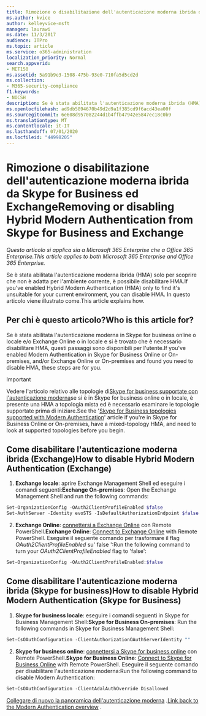 ```yaml
---
title: Rimozione o disabilitazione dell'autenticazione moderna ibrida da Skype for Business ed Exchange
ms.author: kvice
author: kelleyvice-msft
manager: laurawi
ms.date: 11/3/2017
audience: ITPro
ms.topic: article
ms.service: o365-administration
localization_priority: Normal
search.appverid:
- MET150
ms.assetid: 5a91b9e3-1508-475b-93e0-710fa5d5cd2d
ms.collection:
- M365-security-compliance
f1.keywords:
- NOCSH
description: Se è stata abilitata l'autenticazione moderna ibrida (HMA) solo per scoprire che non è adatta per l'ambiente corrente, è possibile disabilitare HMA. In questo articolo viene illustrato come.
ms.openlocfilehash: ad9db5894670b49d2d9a1f385cd9f6acd43ea00f
ms.sourcegitcommit: 6e608d957082244d1b4ffb47942e5847ec18c0b9
ms.translationtype: MT
ms.contentlocale: it-IT
ms.lasthandoff: 07/01/2020
ms.locfileid: "44998205"
---
```

# <a name="removing-or-disabling-hybrid-modern-authentication-from-skype-for-business-and-exchange"></a><span data-ttu-id="0d7c4-104">Rimozione o disabilitazione dell'autenticazione moderna ibrida da Skype for Business ed Exchange</span><span class="sxs-lookup"><span data-stu-id="0d7c4-104">Removing or disabling Hybrid Modern Authentication from Skype for Business and Exchange</span></span>

<span data-ttu-id="0d7c4-105">*Questo articolo si applica sia a Microsoft 365 Enterprise che a Office 365 Enterprise.*</span><span class="sxs-lookup"><span data-stu-id="0d7c4-105">*This article applies to both Microsoft 365 Enterprise and Office 365 Enterprise.*</span></span>

<span data-ttu-id="0d7c4-106">Se è stata abilitata l'autenticazione moderna ibrida (HMA) solo per scoprire che non è adatta per l'ambiente corrente, è possibile disabilitare HMA.</span><span class="sxs-lookup"><span data-stu-id="0d7c4-106">If you've enabled Hybrid Modern Authentication (HMA) only to find it's unsuitable for your current environment, you can disable HMA.</span></span> <span data-ttu-id="0d7c4-107">In questo articolo viene illustrato come.</span><span class="sxs-lookup"><span data-stu-id="0d7c4-107">This article explains how.</span></span>
  
## <a name="who-is-this-article-for"></a><span data-ttu-id="0d7c4-108">Per chi è questo articolo?</span><span class="sxs-lookup"><span data-stu-id="0d7c4-108">Who is this article for?</span></span>

<span data-ttu-id="0d7c4-109">Se è stata abilitata l'autenticazione moderna in Skype for business online o locale e/o Exchange Online o in locale e si è trovato che è necessario disabilitare HMA, questi passaggi sono disponibili per l'utente.</span><span class="sxs-lookup"><span data-stu-id="0d7c4-109">If you've enabled Modern Authentication in Skype for Business Online or On-premises, and/or Exchange Online or On-premises and found you need to disable HMA, these steps are for you.</span></span>

> [!IMPORTANT]
> <span data-ttu-id="0d7c4-110">Vedere l'articolo relativo alle topologie di[Skype for business supportate con l'autenticazione moderna](https://technet.microsoft.com/library/mt803262.aspx)se si è in Skype for business online o in locale, è presente una HMA a topologia mista ed è necessario esaminare le topologie supportate prima di iniziare.</span><span class="sxs-lookup"><span data-stu-id="0d7c4-110">See the '[Skype for Business topologies supported with Modern Authentication](https://technet.microsoft.com/library/mt803262.aspx)' article if you're in Skype for Business Online or On-premises, have a mixed-topology HMA, and need to look at supported topologies before you begin.</span></span>
  
## <a name="how-to-disable-hybrid-modern-authentication-exchange"></a><span data-ttu-id="0d7c4-111">Come disabilitare l'autenticazione moderna ibrida (Exchange)</span><span class="sxs-lookup"><span data-stu-id="0d7c4-111">How to disable Hybrid Modern Authentication (Exchange)</span></span>

1. <span data-ttu-id="0d7c4-112">**Exchange locale**: aprire Exchange Management Shell ed eseguire i comandi seguenti:</span><span class="sxs-lookup"><span data-stu-id="0d7c4-112">**Exchange On-premises**: Open the Exchange Management Shell and run the following commands:</span></span> 

```powershell
Set-OrganizationConfig -OAuth2ClientProfileEnabled $false
Set-AuthServer -Identity evoSTS -IsDefaultAuthorizationEndpoint $false
```

2. <span data-ttu-id="0d7c4-113">**Exchange Online**: [connettersi a Exchange Online](https://docs.microsoft.com/powershell/exchange/exchange-online/connect-to-exchange-online-powershell/connect-to-exchange-online-powershell) con Remote PowerShell.</span><span class="sxs-lookup"><span data-stu-id="0d7c4-113">**Exchange Online**: [Connect to Exchange Online](https://docs.microsoft.com/powershell/exchange/exchange-online/connect-to-exchange-online-powershell/connect-to-exchange-online-powershell) with Remote PowerShell.</span></span> <span data-ttu-id="0d7c4-114">Eseguire il seguente comando per trasformare il flag *OAuth2ClientProfileEnabled* su' false ':</span><span class="sxs-lookup"><span data-stu-id="0d7c4-114">Run the following command to turn your  *OAuth2ClientProfileEnabled*  flag to 'false':</span></span>

```powershell    
Set-OrganizationConfig -OAuth2ClientProfileEnabled:$false
```
    
## <a name="how-to-disable-hybrid-modern-authentication-skype-for-business"></a><span data-ttu-id="0d7c4-115">Come disabilitare l'autenticazione moderna ibrida (Skype for business)</span><span class="sxs-lookup"><span data-stu-id="0d7c4-115">How to disable Hybrid Modern Authentication (Skype for Business)</span></span>

1. <span data-ttu-id="0d7c4-116">**Skype for business locale**: eseguire i comandi seguenti in Skype for Business Management Shell:</span><span class="sxs-lookup"><span data-stu-id="0d7c4-116">**Skype for Business On-premises**: Run the following commands in Skype for Business Management Shell:</span></span>

```powershell
Set-CsOAuthConfiguration -ClientAuthorizationOAuthServerIdentity ""
```

2. <span data-ttu-id="0d7c4-117">**Skype for business online**: [connettersi a Skype for business online](https://docs.microsoft.com/office365/enterprise/powershell/manage-skype-for-business-online-with-office-365-powershell) con Remote PowerShell.</span><span class="sxs-lookup"><span data-stu-id="0d7c4-117">**Skype for Business Online**: [Connect to Skype for Business Online](https://docs.microsoft.com/office365/enterprise/powershell/manage-skype-for-business-online-with-office-365-powershell) with Remote PowerShell.</span></span> <span data-ttu-id="0d7c4-118">Eseguire il seguente comando per disabilitare l'autenticazione moderna:</span><span class="sxs-lookup"><span data-stu-id="0d7c4-118">Run the following command to disable Modern Authentication:</span></span>

```powershell    
Set-CsOAuthConfiguration -ClientAdalAuthOverride Disallowed
```

<span data-ttu-id="0d7c4-119">[Collegare di nuovo la panoramica dell'autenticazione moderna](hybrid-modern-auth-overview.md) .</span><span class="sxs-lookup"><span data-stu-id="0d7c4-119">[Link back to the Modern Authentication overview](hybrid-modern-auth-overview.md) .</span></span> 
  

